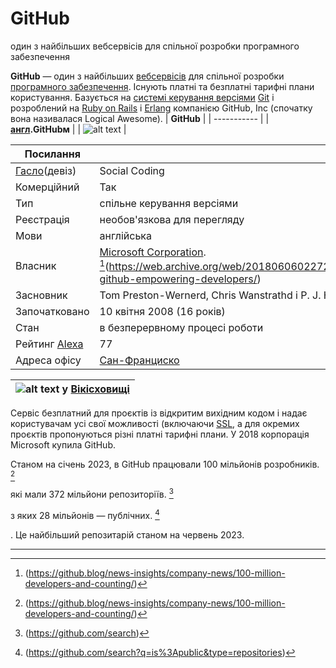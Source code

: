 # GitHub 
один з найбільших вебсервісів для спільної розробки програмного забезпечення




**GitHub** — один з найбільших [вебсервісів](https://uk.m.wikipedia.org/wiki/%D0%92%D0%B5%D0%B1%D1%81%D0%BB%D1%83%D0%B6%D0%B1%D0%B0) для спільної розробки [програмного забезпечення](https://uk.m.wikipedia.org/wiki/%D0%9F%D1%80%D0%BE%D0%B3%D1%80%D0%B0%D0%BC%D0%BD%D0%B5_%D0%B7%D0%B0%D0%B1%D0%B5%D0%B7%D0%BF%D0%B5%D1%87%D0%B5%D0%BD%D0%BD%D1%8F). Існують платні та безплатні тарифні плани користування. Базується на [системі керування версіями](https://uk.m.wikipedia.org/wiki/%D0%A1%D0%B8%D1%81%D1%82%D0%B5%D0%BC%D0%B0_%D0%BA%D0%B5%D1%80%D1%83%D0%B2%D0%B0%D0%BD%D0%BD%D1%8F_%D0%B2%D0%B5%D1%80%D1%81%D1%96%D1%8F%D0%BC%D0%B8) [Git](https://uk.m.wikipedia.org/wiki/Git) і розроблений на [Ruby on Rails](https://uk.m.wikipedia.org/wiki/Ruby_on_Rails) і [Erlang](https://uk.m.wikipedia.org/wiki/Erlang) компанією GitHub, Inc (спочатку вона називалася Logical Awesome).
| **GitHub** |
| ----------- | 
| **[англ](https://uk.m.wikipedia.org/wiki/%D0%90%D0%BD%D0%B3%D0%BB%D1%96%D0%B9%D1%81%D1%8C%D0%BA%D0%B0_%D0%BC%D0%BE%D0%B2%D0%B0).GitHubм** | 
| ![alt text](https://upload.wikimedia.org/wikipedia/commons/thumb/2/29/GitHub_logo_2013.svg/192px-GitHub_logo_2013.svg.png) |

| Посилання | [github.com](https://github.com/) |
| ----------- | ----------- | 
| [Гасло](https://uk.m.wikipedia.org/wiki/%D0%A0%D0%B5%D0%BA%D0%BB%D0%B0%D0%BC%D0%BD%D0%B5_%D0%B3%D0%B0%D1%81%D0%BB%D0%BE)(девіз) | Social Coding |
| Комерційний | Так |
| Тип | спільне керування версіями |
| Реєстрація | необов'язкова для перегляду |
| Мови | англійська |
| Власник | [Microsoft Corporation](https://uk.m.wikipedia.org/wiki/Microsoft_Corporation). [^1](https://web.archive.org/web/20180606022729/https://blogs.microsoft.com/blog/2018/06/04/microsoft-github-empowering-developers/) |
| Засновник | Tom Preston-Wernerd, Chris Wanstrathd і P. J. Hyettd |
| Започатковано | 10 квітня 2008 (16 років) |
| Стан | в безперервному процесі роботи |
| Рейтинг [Alexa](https://uk.m.wikipedia.org/wiki/Alexa_Internet) |  77 |
| Адреса офісу | [Сан-Франциско](https://uk.m.wikipedia.org/wiki/%D0%A1%D0%B0%D0%BD-%D0%A4%D1%80%D0%B0%D0%BD%D1%86%D0%B8%D1%81%D0%BA%D0%BE) |

| ![alt text](https://upload.wikimedia.org/wikipedia/commons/thumb/4/4a/Commons-logo.svg/23px-Commons-logo.svg.png) у [Вікісховищі](https://uk.m.wikipedia.org/wiki/%D0%92%D1%96%D0%BA%D1%96%D1%81%D1%85%D0%BE%D0%B2%D0%B8%D1%89%D0%B5) | 
| ----------- | 

Сервіс безплатний для проєктів із відкритим вихідним кодом і надає користувачам усі свої можливості (включаючи [SSL](https://uk.m.wikipedia.org/wiki/SSL), а для окремих проєктів пропонуються різні платні тарифні плани. У 2018 корпорація Microsoft купила GitHub.

Станом на січень 2023, в GitHub працювали 100 мільйонів розробників. [^1]    

[^1]: (https://github.blog/news-insights/company-news/100-million-developers-and-counting/) 

які мали 372 мільйони репозиторіїв. [^2]

[^2]: (https://github.com/search)

з яких 28 мільйонів — публічних. [^3]

[^3]:(https://github.com/search?q=is%3Apublic&type=repositories)

. Це найбільший репозитарій станом на червень 2023.

---
